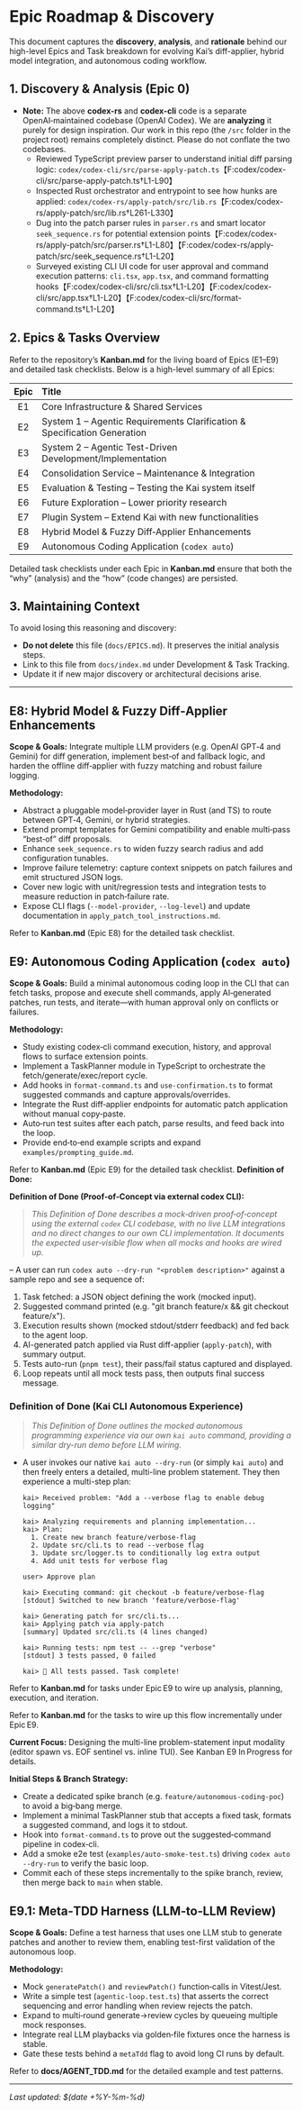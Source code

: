 # Epic Roadmap & Discovery

This document captures the **discovery**, **analysis**, and **rationale** behind our high-level Epics and Task breakdown for evolving Kai’s diff-applier, hybrid model integration, and autonomous coding workflow.

## 1. Discovery & Analysis (Epic 0)
- **Note:** The above **codex-rs** and **codex-cli** code is a separate OpenAI‑maintained codebase (OpenAI Codex). We are **analyzing** it purely for design inspiration. Our work in this repo (the `/src` folder in the project root) remains completely distinct. Please do not conflate the two codebases.
  - Reviewed TypeScript preview parser to understand initial diff parsing logic: `codex/codex-cli/src/parse-apply-patch.ts`【F:codex/codex-cli/src/parse-apply-patch.ts†L1-L90】
  - Inspected Rust orchestrator and entrypoint to see how hunks are applied: `codex/codex-rs/apply-patch/src/lib.rs`【F:codex/codex-rs/apply-patch/src/lib.rs†L261-L330】
  - Dug into the patch parser rules in `parser.rs` and smart locator `seek_sequence.rs` for potential extension points【F:codex/codex-rs/apply-patch/src/parser.rs†L1-L80】【F:codex/codex-rs/apply-patch/src/seek_sequence.rs†L1-L20】
  - Surveyed existing CLI UI code for user approval and command execution patterns: `cli.tsx`, `app.tsx`, and command formatting hooks【F:codex/codex-cli/src/cli.tsx†L1-L20】【F:codex/codex-cli/src/app.tsx†L1-L20】【F:codex/codex-cli/src/format-command.ts†L1-L20】

## 2. Epics & Tasks Overview
Refer to the repository’s **Kanban.md** for the living board of Epics (E1–E9) and detailed task checklists. Below is a high-level summary of all Epics:

| Epic | Title                                                                      |
|:----:|:---------------------------------------------------------------------------|
| E1   | Core Infrastructure & Shared Services                                      |
| E2   | System 1 – Agentic Requirements Clarification & Specification Generation   |
| E3   | System 2 – Agentic Test-Driven Development/Implementation                  |
| E4   | Consolidation Service – Maintenance & Integration                          |
| E5   | Evaluation & Testing – Testing the Kai system itself                       |
| E6   | Future Exploration – Lower priority research                                |
| E7   | Plugin System – Extend Kai with new functionalities                        |
| E8   | Hybrid Model & Fuzzy Diff‑Applier Enhancements                             |
| E9   | Autonomous Coding Application (`codex auto`)                                |

Detailed task checklists under each Epic in **Kanban.md** ensure that both the “why” (analysis) and the “how” (code changes) are persisted.

## 3. Maintaining Context
To avoid losing this reasoning and discovery:

- **Do not delete** this file (`docs/EPICS.md`). It preserves the initial analysis steps.
- Link to this file from `docs/index.md` under Development & Task Tracking.
- Update it if new major discovery or architectural decisions arise.

---
## E8: Hybrid Model & Fuzzy Diff‑Applier Enhancements

**Scope & Goals:**
Integrate multiple LLM providers (e.g. OpenAI GPT‑4 and Gemini) for diff generation, implement best‑of and fallback logic, and harden the offline diff‑applier with fuzzy matching and robust failure logging.

**Methodology:**
- Abstract a pluggable model‐provider layer in Rust (and TS) to route between GPT‑4, Gemini, or hybrid strategies.
- Extend prompt templates for Gemini compatibility and enable multi‑pass “best‑of” diff proposals.
- Enhance `seek_sequence.rs` to widen fuzzy search radius and add configuration tunables.
- Improve failure telemetry: capture context snippets on patch failures and emit structured JSON logs.
- Cover new logic with unit/regression tests and integration tests to measure reduction in patch‑failure rate.
- Expose CLI flags (`--model-provider`, `--log-level`) and update documentation in `apply_patch_tool_instructions.md`.

Refer to **Kanban.md** (Epic E8) for the detailed task checklist.

## E9: Autonomous Coding Application (`codex auto`)

**Scope & Goals:**
Build a minimal autonomous coding loop in the CLI that can fetch tasks, propose and execute shell commands, apply AI‑generated patches, run tests, and iterate—with human approval only on conflicts or failures.

**Methodology:**
- Study existing codex‑cli command execution, history, and approval flows to surface extension points.
- Implement a TaskPlanner module in TypeScript to orchestrate the fetch/generate/exec/report cycle.
- Add hooks in `format-command.ts` and `use-confirmation.ts` to format suggested commands and capture approvals/overrides.
- Integrate the Rust diff‑applier endpoints for automatic patch application without manual copy‑paste.
- Auto‑run test suites after each patch, parse results, and feed back into the loop.
- Provide end‑to‑end example scripts and expand `examples/prompting_guide.md`.

Refer to **Kanban.md** (Epic E9) for the detailed task checklist.
**Definition of Done:**

**Definition of Done (Proof‑of‑Concept via external codex CLI):**

> _This Definition of Done describes a mock‑driven proof‑of‑concept using the external `codex` CLI codebase, with no live LLM integrations and no direct changes to our own CLI implementation. It documents the expected user‑visible flow when all mocks and hooks are wired up._

– A user can run `codex auto --dry-run "<problem description>"` against a sample repo and see a sequence of:
  1. Task fetched: a JSON object defining the work (mocked input).
  2. Suggested command printed (e.g. "git branch feature/x && git checkout feature/x").
  3. Execution results shown (mocked stdout/stderr feedback) and fed back to the agent loop.
  4. AI-generated patch applied via Rust diff-applier (`apply-patch`), with summary output.
  5. Tests auto-run (`pnpm test`), their pass/fail status captured and displayed.
 6. Loop repeats until all mock tests pass, then outputs final success message.

### Definition of Done (Kai CLI Autonomous Experience)
> _This Definition of Done outlines the mocked autonomous programming experience via our own `kai auto` command, providing a similar dry-run demo before LLM wiring._

* A user invokes our native `kai auto --dry-run` (or simply `kai auto`) and then freely enters a detailed, multi-line problem statement. They then experience a multi-step plan:
  ```text
  kai> Received problem: "Add a --verbose flag to enable debug logging"

  kai> Analyzing requirements and planning implementation...
  kai> Plan:
    1. Create new branch feature/verbose-flag
    2. Update src/cli.ts to read --verbose flag
    3. Update src/logger.ts to conditionally log extra output
    4. Add unit tests for verbose flag

  user> Approve plan

  kai> Executing command: git checkout -b feature/verbose-flag
  [stdout] Switched to new branch 'feature/verbose-flag'

  kai> Generating patch for src/cli.ts...
  kai> Applying patch via apply-patch
  [summary] Updated src/cli.ts (4 lines changed)

  kai> Running tests: npm test -- --grep "verbose"
  [stdout] 3 tests passed, 0 failed

  kai> 🎉 All tests passed. Task complete!
  ```

Refer to **Kanban.md** for tasks under Epic E9 to wire up analysis, planning, execution, and iteration.

Refer to **Kanban.md** for the tasks to wire up this flow incrementally under Epic E9.

**Current Focus:** Designing the multi-line problem-statement input modality (editor spawn vs. EOF sentinel vs. inline TUI). See Kanban E9 In Progress for details.

**Initial Steps & Branch Strategy:**
- Create a dedicated spike branch (e.g. `feature/autonomous-coding-poc`) to avoid a big‑bang merge.
- Implement a minimal TaskPlanner stub that accepts a fixed task, formats a suggested command, and logs it to stdout.
- Hook into `format-command.ts` to prove out the suggested‑command pipeline in codex‑cli.
- Add a smoke e2e test (`examples/auto-smoke-test.ts`) driving `codex auto --dry-run` to verify the basic loop.
- Commit each of these steps incrementally to the spike branch, review, then merge back to `main` when stable.

## E9.1: Meta‑TDD Harness (LLM‑to‑LLM Review)

**Scope & Goals:**
Define a test harness that uses one LLM stub to generate patches and another to review them, enabling test-first validation of the autonomous loop.

**Methodology:**
- Mock `generatePatch()` and `reviewPatch()` function‑calls in Vitest/Jest.
- Write a simple test (`agentic-loop.test.ts`) that asserts the correct sequencing and error handling when review rejects the patch.
- Expand to multi‑round generate→review cycles by queueing multiple mock responses.
- Integrate real LLM playbacks via golden‑file fixtures once the harness is stable.
- Gate these tests behind a `metaTdd` flag to avoid long CI runs by default.

Refer to **docs/AGENT_TDD.md** for the detailed example and test patterns.

---
_Last updated: $(date +%Y-%m-%d)_
